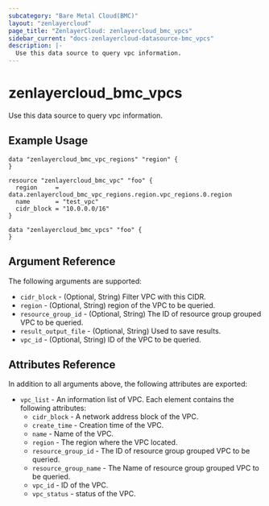 ```yaml
---
subcategory: "Bare Metal Cloud(BMC)"
layout: "zenlayercloud"
page_title: "ZenlayerCloud: zenlayercloud_bmc_vpcs"
sidebar_current: "docs-zenlayercloud-datasource-bmc_vpcs"
description: |-
  Use this data source to query vpc information.
---
```


# zenlayercloud_bmc_vpcs

Use this data source to query vpc information.

## Example Usage

```hcl
data "zenlayercloud_bmc_vpc_regions" "region" {
}

resource "zenlayercloud_bmc_vpc" "foo" {
  region     = data.zenlayercloud_bmc_vpc_regions.region.vpc_regions.0.region
  name       = "test_vpc"
  cidr_block = "10.0.0.0/16"
}

data "zenlayercloud_bmc_vpcs" "foo" {
}
```

## Argument Reference

The following arguments are supported:

* `cidr_block` - (Optional, String) Filter VPC with this CIDR.
* `region` - (Optional, String) region of the VPC to be queried.
* `resource_group_id` - (Optional, String) The ID of resource group grouped VPC to be queried.
* `result_output_file` - (Optional, String) Used to save results.
* `vpc_id` - (Optional, String) ID of the VPC to be queried.

## Attributes Reference

In addition to all arguments above, the following attributes are exported:

* `vpc_list` - An information list of VPC. Each element contains the following attributes:
   * `cidr_block` - A network address block of the VPC.
   * `create_time` - Creation time of the VPC.
   * `name` - Name of the VPC.
   * `region` - The region where the VPC located.
   * `resource_group_id` - The ID of resource group grouped VPC to be queried.
   * `resource_group_name` - The Name of resource group grouped VPC to be queried.
   * `vpc_id` - ID of the VPC.
   * `vpc_status` - status of the VPC.


